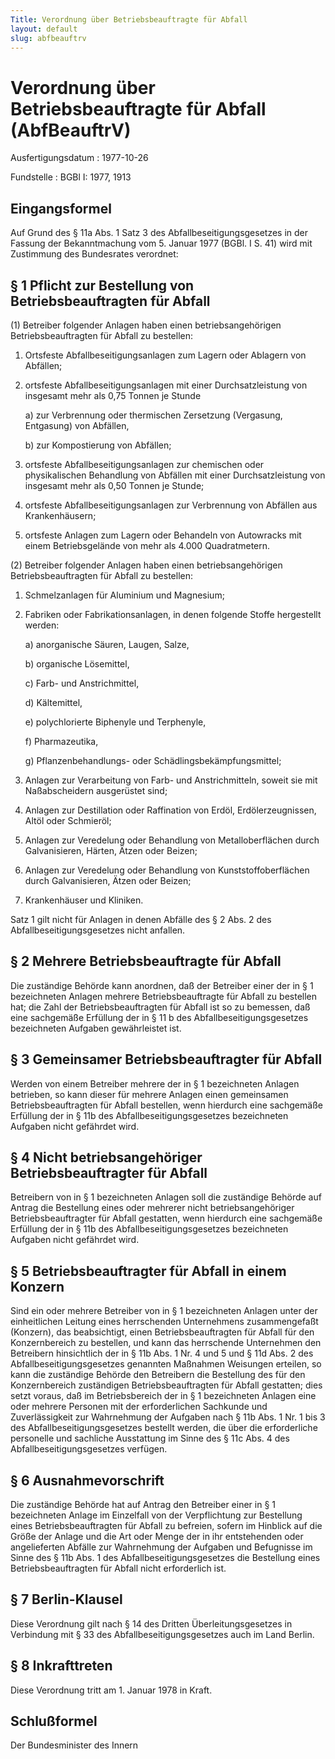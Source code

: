 ```yaml
---
Title: Verordnung über Betriebsbeauftragte für Abfall
layout: default
slug: abfbeauftrv
---
```


# Verordnung über Betriebsbeauftragte für Abfall (AbfBeauftrV)

Ausfertigungsdatum
:   1977-10-26

Fundstelle
:   BGBl I: 1977, 1913



## Eingangsformel

Auf Grund des § 11a Abs. 1 Satz 3 des Abfallbeseitigungsgesetzes in
der Fassung der Bekanntmachung vom 5. Januar 1977 (BGBl. I S. 41) wird
mit Zustimmung des Bundesrates verordnet:


## § 1 Pflicht zur Bestellung von Betriebsbeauftragten für Abfall

(1) Betreiber folgender Anlagen haben einen betriebsangehörigen
Betriebsbeauftragten für Abfall zu bestellen:

1.  Ortsfeste Abfallbeseitigungsanlagen zum Lagern oder Ablagern von
    Abfällen;


2.  ortsfeste Abfallbeseitigungsanlagen mit einer Durchsatzleistung von
    insgesamt mehr als 0,75 Tonnen je Stunde

    a)  zur Verbrennung oder thermischen Zersetzung (Vergasung, Entgasung) von
        Abfällen,


    b)  zur Kompostierung von Abfällen;





3.  ortsfeste Abfallbeseitigungsanlagen zur chemischen oder physikalischen
    Behandlung von Abfällen mit einer Durchsatzleistung von insgesamt mehr
    als 0,50 Tonnen je Stunde;


4.  ortsfeste Abfallbeseitigungsanlagen zur Verbrennung von Abfällen aus
    Krankenhäusern;


5.  ortsfeste Anlagen zum Lagern oder Behandeln von Autowracks mit einem
    Betriebsgelände von mehr als 4.000 Quadratmetern.




(2) Betreiber folgender Anlagen haben einen betriebsangehörigen
Betriebsbeauftragten für Abfall zu bestellen:

1.  Schmelzanlagen für Aluminium und Magnesium;


2.  Fabriken oder Fabrikationsanlagen, in denen folgende Stoffe
    hergestellt werden:

    a)  anorganische Säuren, Laugen, Salze,


    b)  organische Lösemittel,


    c)  Farb- und Anstrichmittel,


    d)  Kältemittel,


    e)  polychlorierte Biphenyle und Terphenyle,


    f)  Pharmazeutika,


    g)  Pflanzenbehandlungs- oder Schädlingsbekämpfungsmittel;





3.  Anlagen zur Verarbeitung von Farb- und Anstrichmitteln, soweit sie mit
    Naßabscheidern ausgerüstet sind;


4.  Anlagen zur Destillation oder Raffination von Erdöl,
    Erdölerzeugnissen, Altöl oder Schmieröl;


5.  Anlagen zur Veredelung oder Behandlung von Metalloberflächen durch
    Galvanisieren, Härten, Ätzen oder Beizen;


6.  Anlagen zur Veredelung oder Behandlung von Kunststoffoberflächen durch
    Galvanisieren, Ätzen oder Beizen;


7.  Krankenhäuser und Kliniken.



Satz 1 gilt nicht für Anlagen in denen Abfälle des § 2 Abs. 2 des
Abfallbeseitigungsgesetzes nicht anfallen.


## § 2 Mehrere Betriebsbeauftragte für Abfall

Die zuständige Behörde kann anordnen, daß der Betreiber einer der in §
1 bezeichneten Anlagen mehrere Betriebsbeauftragte für Abfall zu
bestellen hat; die Zahl der Betriebsbeauftragten für Abfall ist so zu
bemessen, daß eine sachgemäße Erfüllung der in § 11 b des
Abfallbeseitigungsgesetzes bezeichneten Aufgaben gewährleistet ist.


## § 3 Gemeinsamer Betriebsbeauftragter für Abfall

Werden von einem Betreiber mehrere der in § 1 bezeichneten Anlagen
betrieben, so kann dieser für mehrere Anlagen einen gemeinsamen
Betriebsbeauftragten für Abfall bestellen, wenn hierdurch eine
sachgemäße Erfüllung der in § 11b des Abfallbeseitigungsgesetzes
bezeichneten Aufgaben nicht gefährdet wird.


## § 4 Nicht betriebsangehöriger Betriebsbeauftragter für Abfall

Betreibern von in § 1 bezeichneten Anlagen soll die zuständige Behörde
auf Antrag die Bestellung eines oder mehrerer nicht
betriebsangehöriger Betriebsbeauftragter für Abfall gestatten, wenn
hierdurch eine sachgemäße Erfüllung der in § 11b des
Abfallbeseitigungsgesetzes bezeichneten Aufgaben nicht gefährdet wird.


## § 5 Betriebsbeauftragter für Abfall in einem Konzern

Sind ein oder mehrere Betreiber von in § 1 bezeichneten Anlagen unter
der einheitlichen Leitung eines herrschenden Unternehmens
zusammengefaßt (Konzern), das beabsichtigt, einen Betriebsbeauftragten
für Abfall für den Konzernbereich zu bestellen, und kann das
herrschende Unternehmen den Betreibern hinsichtlich der in § 11b Abs.
1 Nr. 4 und 5 und § 11d Abs. 2 des Abfallbeseitigungsgesetzes
genannten Maßnahmen Weisungen erteilen, so kann die zuständige Behörde
den Betreibern die Bestellung des für den Konzernbereich zuständigen
Betriebsbeauftragten für Abfall gestatten; dies setzt voraus, daß im
Betriebsbereich der in § 1 bezeichneten Anlagen eine oder mehrere
Personen mit der erforderlichen Sachkunde und Zuverlässigkeit zur
Wahrnehmung der Aufgaben nach § 11b Abs. 1 Nr. 1 bis 3 des
Abfallbeseitigungsgesetzes bestellt werden, die über die erforderliche
personelle und sachliche Ausstattung im Sinne des § 11c Abs. 4 des
Abfallbeseitigungsgesetzes verfügen.


## § 6 Ausnahmevorschrift

Die zuständige Behörde hat auf Antrag den Betreiber einer in § 1
bezeichneten Anlage im Einzelfall von der Verpflichtung zur Bestellung
eines Betriebsbeauftragten für Abfall zu befreien, sofern im Hinblick
auf die Größe der Anlage und die Art oder Menge der in ihr
entstehenden oder angelieferten Abfälle zur Wahrnehmung der Aufgaben
und Befugnisse im Sinne des § 11b Abs. 1 des
Abfallbeseitigungsgesetzes die Bestellung eines Betriebsbeauftragten
für Abfall nicht erforderlich ist.


## § 7 Berlin-Klausel

Diese Verordnung gilt nach § 14 des Dritten Überleitungsgesetzes in
Verbindung mit § 33 des Abfallbeseitigungsgesetzes auch im Land
Berlin.


## § 8 Inkrafttreten

Diese Verordnung tritt am 1. Januar 1978 in Kraft.


## Schlußformel

Der Bundesminister des Innern

